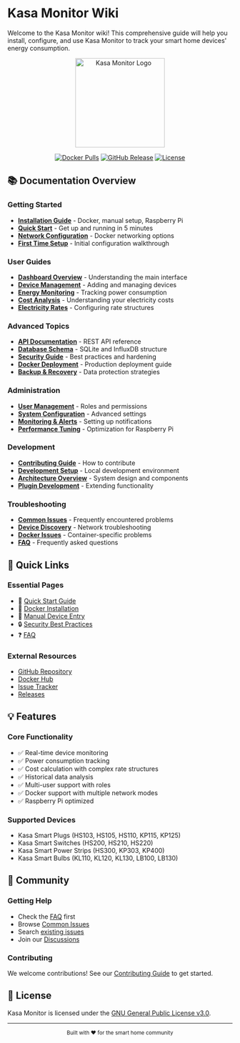 # Kasa Monitor Wiki

Welcome to the Kasa Monitor wiki! This comprehensive guide will help you install, configure, and use Kasa Monitor to track your smart home devices' energy consumption.

<div align="center">
  <img src="https://raw.githubusercontent.com/xante8088/kasa-monitor/main/public/logo.png" alt="Kasa Monitor Logo" width="200">
  
  [![Docker Pulls](https://img.shields.io/docker/pulls/xante8088/kasa-monitor)](https://hub.docker.com/r/xante8088/kasa-monitor)
  [![GitHub Release](https://img.shields.io/github/release/xante8088/kasa-monitor.svg)](https://github.com/xante8088/kasa-monitor/releases)
  [![License](https://img.shields.io/badge/license-GPL--3.0-blue.svg)](https://github.com/xante8088/kasa-monitor/blob/main/LICENSE)
</div>

## 📚 Documentation Overview

### Getting Started
- **[Installation Guide](Installation)** - Docker, manual setup, Raspberry Pi
- **[Quick Start](Quick-Start)** - Get up and running in 5 minutes
- **[Network Configuration](Network-Configuration)** - Docker networking options
- **[First Time Setup](First-Time-Setup)** - Initial configuration walkthrough

### User Guides
- **[Dashboard Overview](Dashboard-Overview)** - Understanding the main interface
- **[Device Management](Device-Management)** - Adding and managing devices
- **[Energy Monitoring](Energy-Monitoring)** - Tracking power consumption
- **[Cost Analysis](Cost-Analysis)** - Understanding your electricity costs
- **[Electricity Rates](Electricity-Rates)** - Configuring rate structures

### Advanced Topics
- **[API Documentation](API-Documentation)** - REST API reference
- **[Database Schema](Database-Schema)** - SQLite and InfluxDB structure
- **[Security Guide](Security-Guide)** - Best practices and hardening
- **[Docker Deployment](Docker-Deployment)** - Production deployment guide
- **[Backup & Recovery](Backup-Recovery)** - Data protection strategies

### Administration
- **[User Management](User-Management)** - Roles and permissions
- **[System Configuration](System-Configuration)** - Advanced settings
- **[Monitoring & Alerts](Monitoring-Alerts)** - Setting up notifications
- **[Performance Tuning](Performance-Tuning)** - Optimization for Raspberry Pi

### Development
- **[Contributing Guide](Contributing)** - How to contribute
- **[Development Setup](Development-Setup)** - Local development environment
- **[Architecture Overview](Architecture)** - System design and components
- **[Plugin Development](Plugin-Development)** - Extending functionality

### Troubleshooting
- **[Common Issues](Common-Issues)** - Frequently encountered problems
- **[Device Discovery](Device-Discovery-Issues)** - Network troubleshooting
- **[Docker Issues](Docker-Issues)** - Container-specific problems
- **[FAQ](FAQ)** - Frequently asked questions

## 🚀 Quick Links

### Essential Pages
- 🏁 [Quick Start Guide](Quick-Start)
- 🐳 [Docker Installation](Installation#docker)
- 🔧 [Manual Device Entry](Device-Management#manual-entry)
- 🔒 [Security Best Practices](Security-Guide)
- ❓ [FAQ](FAQ)

### External Resources
- [GitHub Repository](https://github.com/xante8088/kasa-monitor)
- [Docker Hub](https://hub.docker.com/r/xante8088/kasa-monitor)
- [Issue Tracker](https://github.com/xante8088/kasa-monitor/issues)
- [Releases](https://github.com/xante8088/kasa-monitor/releases)

## 💡 Features

### Core Functionality
- ✅ Real-time device monitoring
- ✅ Power consumption tracking
- ✅ Cost calculation with complex rate structures
- ✅ Historical data analysis
- ✅ Multi-user support with roles
- ✅ Docker support with multiple network modes
- ✅ Raspberry Pi optimized

### Supported Devices
- Kasa Smart Plugs (HS103, HS105, HS110, KP115, KP125)
- Kasa Smart Switches (HS200, HS210, HS220)
- Kasa Smart Power Strips (HS300, KP303, KP400)
- Kasa Smart Bulbs (KL110, KL120, KL130, LB100, LB130)

## 🤝 Community

### Getting Help
- Check the [FAQ](FAQ) first
- Browse [Common Issues](Common-Issues)
- Search [existing issues](https://github.com/xante8088/kasa-monitor/issues)
- Join our [Discussions](https://github.com/xante8088/kasa-monitor/discussions)

### Contributing
We welcome contributions! See our [Contributing Guide](Contributing) to get started.

## 📄 License

Kasa Monitor is licensed under the [GNU General Public License v3.0](https://github.com/xante8088/kasa-monitor/blob/main/LICENSE).

---

<div align="center">
  <sub>Built with ❤️ for the smart home community</sub>
</div>